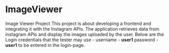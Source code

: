 # ImageViewer
Image Viewer Project
This project is about developing a frontend and integrating it with the Instagram APIs. The application retrieves data from instagram APIs and display the images uploaded by the user. 
Below are the Login credentials that the tester may use - 
username - **user1**
 password - **user1**  to be entered in the login-page. 
